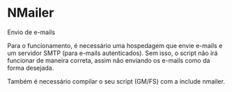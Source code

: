 # NMailer
Envio de e-mails

Para o funcionamento, é necessário uma hospedagem que envie e-mails e um servidor SMTP (para e-mails autenticados). Sem isso, o script não irá funcionar de maneira correta, assim não enviando os e-mails como da forma desejada.

Também é necessário compilar o seu script (GM/FS) com a include nmailer.
